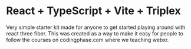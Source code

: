 # React + TypeScript + Vite + Triplex

Very simple starter kit made for anyone to get started playing around with react three fiber. This was created as a way to make it easy for people to follow the courses on codingphase.com where we teaching webxr.
